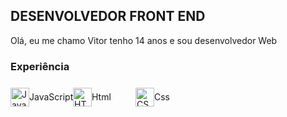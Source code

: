 ## DESENVOLVEDOR FRONT END

Olá, eu me chamo Vitor tenho 14 anos e sou desenvolvedor Web

### Experiência 
<section style="display:flex;">
<div style="width: 100px; height:auto; display:flex; flex-direction: row; align-items:center;">
<a href="https://developer.mozilla.org/en-US/docs/Web/JavaScript" title="JavaScript"><img src="https://github.com/get-icon/geticon/raw/master/icons/javascript.svg" alt="JavaScript" width="30px" height="30px"></a>
<p>JavaScript</p>
</div>

<div style="width: 100px; height:auto; display:flex; flex-direction: row; align-items:center;">
<a href="https://www.w3.org/TR/html5/" title="HTML5"><img src="https://github.com/get-icon/geticon/raw/master/icons/html-5.svg" alt="HTML5" width="30px" height="30px"></a>
<p>Html</p>
</div>

<div style="width: 100px; height:auto; display:flex; flex-direction: row; align-items:center;">
<a href="https://www.w3.org/TR/CSS/" title="CSS3"><img src="https://github.com/get-icon/geticon/raw/master/icons/css-3.svg" alt="CSS3" width="30px" height="30px"></a>
<p>Css</p>
</div>
</section>
